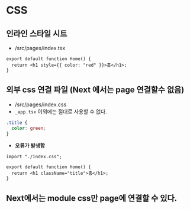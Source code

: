 # CSS

## 인라인 스타일 시트

- /src/pages/index.tsx

```tsx
export default function Home() {
  return <h1 style={{ color: "red" }}>홈</h1>;
}
```

## 외부 css 연결 파일 (Next 에서는 page 연결할수 없음)

- /src/pages/index.css
- `_app.tsx` 이외에는 절대로 사용할 수 없다.

```css
.title {
  color: green;
}
```

- **오류가 발생함**

```tsx
import "./index.css";

export default function Home() {
  return <h1 className="title">홈</h1>;
}
```

## Next에서는 module css만 page에 연결할 수 있다.
